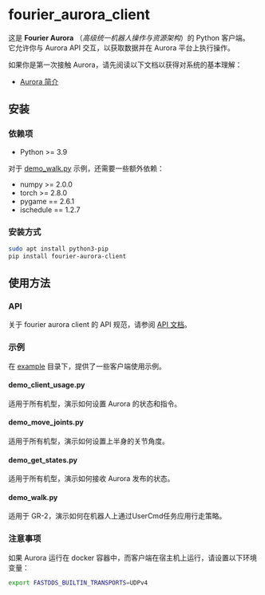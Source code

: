 # fourier_aurora_client

这是 **Fourier Aurora** （*高级统一机器人操作与资源架构*）的 Python 客户端。  
它允许你与 Aurora API 交互，以获取数据并在 Aurora 平台上执行操作。

如果你是第一次接触 Aurora，请先阅读以下文档以获得对系统的基本理解：

- [Aurora 简介](../doc/CN/introduction_CN.md)

## 安装

### 依赖项

- Python >= 3.9

对于 [demo_walk.py](../example/gr2/demo_walk.py) 示例，还需要一些额外依赖：

- numpy >= 2.0.0
- torch >= 2.8.0
- pygame == 2.6.1
- ischedule == 1.2.7

### 安装方式

```bash
sudo apt install python3-pip
pip install fourier-aurora-client
```

## 使用方法

### API

关于 fourier aurora client 的 API 规范，请参阅 [API 文档](./docs/CN/API_document_CN.md)。

### 示例

在 [example](../example) 目录下，提供了一些客户端使用示例。

#### demo_client_usage.py

适用于所有机型，演示如何设置 Aurora 的状态和指令。

#### demo_move_joints.py

适用于所有机型，演示如何设置上半身的关节角度。

#### demo_get_states.py

适用于所有机型，演示如何接收 Aurora 发布的状态。

#### demo_walk.py

适用于 GR-2，演示如何在机器人上通过UserCmd任务应用行走策略。

### 注意事项

如果 Aurora 运行在 docker 容器中，而客户端在宿主机上运行，请设置以下环境变量：

```bash
export FASTDDS_BUILTIN_TRANSPORTS=UDPv4
```